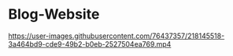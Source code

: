 # Blog-Website


https://user-images.githubusercontent.com/76437357/218145518-3a464bd9-cde9-49b2-b0eb-2527504ea769.mp4

